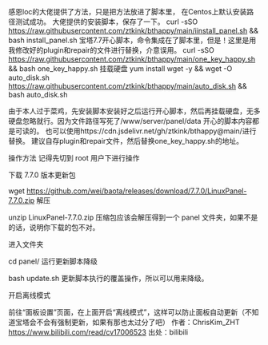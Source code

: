 感恩loc的大佬提供了方法，只是把方法放进了脚本里，
在Centos上默认安装路径测试成功。
大佬提供的安装脚本，保存了一下。
curl -sSO https://raw.githubusercontent.com/ztkink/bthappy/main/iinstall_panel.sh && bash install_panel.sh
宝塔7.7开心脚本，命令集成在了脚本里，但是！这里是用我修改好的plugin和repair的文件进行替换，介意误用。
curl -sSO https://raw.githubusercontent.com/ztkink/bthappy/main/one_key_happy.sh && bash one_key_happy.sh
挂载硬盘
yum install wget -y && wget -O auto_disk.sh https://raw.githubusercontent.com/ztkink/bthappy/main/auto_disk.sh && bash auto_disk.sh

由于本人过于菜鸡，先安装脚本安装好之后运行开心脚本，然后再挂载硬盘，无多硬盘忽略就行。因为文件路径写死了/www/server/panel/data
开心的脚本内容都是可读的。
也可以使用https://cdn.jsdelivr.net/gh/ztkink/bthappy@main/进行替换。
建议自存plugin和repair文件，然后替换one_key_happy.sh的地址。


操作方法
记得先切到 root 用户下进行操作

下载 7.7.0 版本更新包

wget https://github.com/wei/baota/releases/download/7.7.0/LinuxPanel-7.7.0.zip
解压

unzip LinuxPanel-7.7.0.zip
压缩包应该会解压得到一个 panel 文件夹，如果不是的话，说明你下载的包不对。

进入文件夹

cd panel/
运行更新脚本降级

bash update.sh
更新脚本执行的覆盖操作，所以可以用来降级。

开启离线模式

前往“面板设置”页面，在上面开启“离线模式”，这样可以防止面板自动更新（不知道宝塔会不会有强制更新，如果有那也太过分了吧） 作者：ChrisKim_ZHT https://www.bilibili.com/read/cv17006523 出处：bilibili
